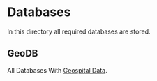 # Databases

In this directory all required databases are stored.

## GeoDB
All Databases With [Geospital Data](./GeoDb).
